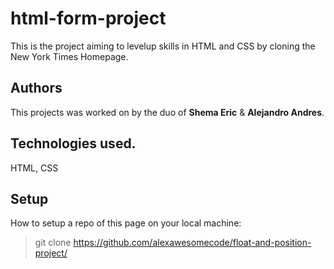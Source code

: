 # html-form-project


This is the project aiming to levelup skills in HTML and CSS by cloning the New York Times Homepage.


## Authors

This projects was worked on by the duo of **Shema Eric** & **Alejandro Andres**.

## Technologies used.

HTML, CSS


## Setup

How to setup a repo of this page on your local machine:  

>git clone https://github.com/alexawesomecode/float-and-position-project/



